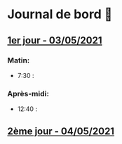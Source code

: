 # Journal de bord :memo:

## <u>1er jour - 03/05/2021</u>

### Matin:

- 7:30 :

### Après-midi:

- 12:40 :

## <u>2ème jour - 04/05/2021</u>
